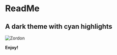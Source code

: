 # ReadMe
## A dark theme with cyan highlights

![Zordon](https://thenerdybird.com/wp-content/uploads/2016/06/PowerRangersZordon.gif)

**Enjoy!**